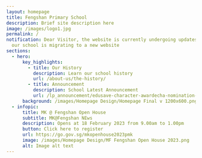 ```yaml
---
layout: homepage
title: Fengshan Primary School
description: Brief site description here
image: /images/logo1.jpg
permalink: /
notification: Dear Visitor, the website is currently undergoing updates and as
  our school is migrating to a new website
sections:
  - hero:
      key_highlights:
        - title: Our History
          description: Learn our school history
          url: /about-us/the-history/
        - title: Announcement
          description: School Latest Announcement
          url: /lp_announcement/edusave-character-awardecha-nomination-form-for-stakeholders-parents-coaches-psg/
      background: /images/Homepage Design/Homepage Final v 1200x600.png
  - infopic:
      title: MK @ Fengshan Open House
      subtitle: MK@Fengshan NEws
      description: Opens at 18 February 2023 from 9.00am to 1.00pm
      button: Click here to register
      url: https://go.gov.sg/mkopenhouse2023pmk
      image: /images/Homepage Design/MF Fengshan Open House 2023.png
      alt: Image alt text
---
```


